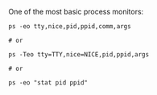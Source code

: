One of the most basic process monitors:  

```
ps -eo tty,nice,pid,ppid,comm,args

# or

ps -Teo tty=TTY,nice=NICE,pid,ppid,args

# or

ps -eo "stat pid ppid"
```

